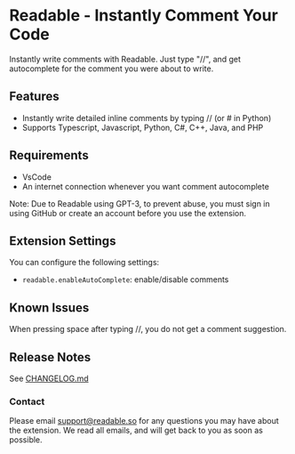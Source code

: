 # Readable - Instantly Comment Your Code

Instantly write comments with Readable. Just type "//", and get autocomplete for the comment you were about to write.

## Features

- Instantly write detailed inline comments by typing // (or # in Python)
- Supports Typescript, Javascript, Python, C#, C++, Java, and PHP

## Requirements

- VsCode
- An internet connection whenever you want comment autocomplete

Note: Due to Readable using GPT-3, to prevent abuse, you must sign in using GitHub or create an account before you use the extension.

## Extension Settings

You can configure the following settings:

- `readable.enableAutoComplete`: enable/disable comments

## Known Issues

When pressing space after typing //, you do not get a comment suggestion.

## Release Notes

See [CHANGELOG.md](/CHANGELOG.md)

### Contact

Please email support@readable.so for any questions you may have about the extension. We read all emails, and will get back to you as soon as possible.
